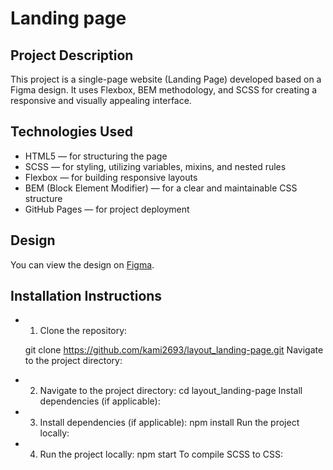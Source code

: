 # Landing page

## Project Description

This project is a single-page website (Landing Page) developed based on a Figma design. It uses Flexbox, BEM methodology, and SCSS for creating a responsive and visually appealing interface.

## Technologies Used

- HTML5 — for structuring the page
- SCSS — for styling, utilizing variables, mixins, and nested rules
- Flexbox — for building responsive layouts
- BEM (Block Element Modifier) — for a clear and maintainable CSS structure
- GitHub Pages — for project deployment

## Design

You can view the design on [Figma](https://www.figma.com/design/NZQAIydtHo5QkINyGLHNcq/BIKE-New-Version?node-id=0-1&node-type=canvas&t=OLd3rNFZa5q5d5Mn-0).

## Installation Instructions

- 1. Clone the repository:

  git clone https://github.com/kami2693/layout_landing-page.git Navigate to the project directory:

- 2. Navigate to the project directory:
     cd layout_landing-page
     Install dependencies (if applicable):

- 3. Install dependencies (if applicable):
     npm install
     Run the project locally:

- 4. Run the project locally:
     npm start
     To compile SCSS to CSS:

